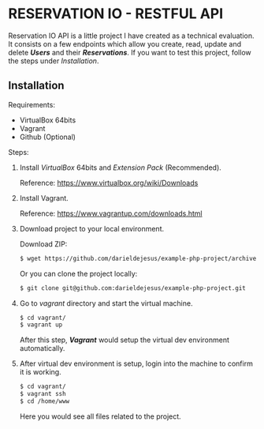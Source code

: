 # RESERVATION IO - RESTFUL API

Reservation IO API is a little project I have created as a technical evaluation. It consists on a few endpoints which allow you create, read, update and delete ***Users*** and their ***Reservations***. If you want to test this project, follow the steps under *Installation*.


## Installation
Requirements:
  - VirtualBox 64bits
  - Vagrant
  - Github (Optional)


Steps:

1.  Install *VirtualBox* 64bits and *Extension Pack* (Recommended).

    Reference: https://www.virtualbox.org/wiki/Downloads

2.  Install Vagrant.
    
    Reference: https://www.vagrantup.com/downloads.html

3.  Download project to your local environment.

    Download ZIP:
    ```sh
    $ wget https://github.com/darieldejesus/example-php-project/archive/develop.zip
    ```
    Or you can clone the project locally:
    ```sh
    $ git clone git@github.com:darieldejesus/example-php-project.git
    ```

4.  Go to *vagrant* directory and start the virtual machine.
    ```sh
    $ cd vagrant/
    $ vagrant up
    ```
    After this step, ***Vagrant*** would setup the virtual dev environment automatically.

5.  After virtual dev environment is setup, login into the machine to confirm it is working.
    ```sh
    $ cd vagrant/
    $ vagrant ssh
    $ cd /home/www
    ```
    Here you would see all files related to the project.
